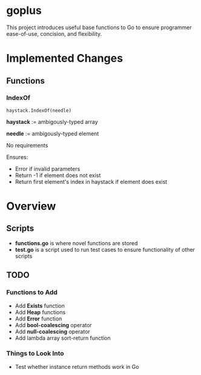 # goplus
 This project introduces useful base functions to Go to ensure programmer ease-of-use, concision, and flexibility.

<h1>Implemented Changes</h1>

<h2>Functions</h2>

<h3>IndexOf</h3>

`haystack.IndexOf(needle)`

**haystack** := ambigously-typed array

**needle** := ambigously-typed element

No requirements

Ensures:
* Error if invalid parameters
* Return -1 if element does not exist
* Return first element's index in haystack if element does exist
 
<h1>Overview</h1>

 <h2>Scripts</h2>

 * **functions.go** is where novel functions are stored
 * **test.go** is a script used to run test cases to ensure functionality of other scripts

<h2>TODO</h2>

<h3>Functions to Add</h3>

* Add **Exists** function
* Add **Heap** functions
* Add **Error** function
* Add **bool-coalescing** operator
* Add **null-coalescing** operator
* Add lambda array sort-return function

<h3>Things to Look Into</h3>

* Test whether instance return methods work in Go
